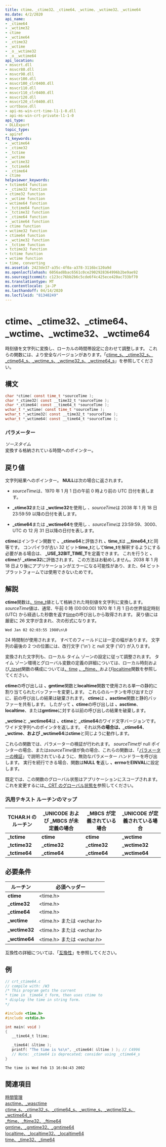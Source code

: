```yaml
---
title: ctime、_ctime32、_ctime64、_wctime、_wctime32、_wctime64
ms.date: 4/2/2020
api_name:
- _ctime64
- _wctime32
- ctime
- _wctime64
- _ctime32
- _wctime
- _o__wctime32
- _o__wctime64
api_location:
- msvcrt.dll
- msvcr80.dll
- msvcr90.dll
- msvcr100.dll
- msvcr100_clr0400.dll
- msvcr110.dll
- msvcr110_clr0400.dll
- msvcr120.dll
- msvcr120_clr0400.dll
- ucrtbase.dll
- api-ms-win-crt-time-l1-1-0.dll
- api-ms-win-crt-private-l1-1-0
api_type:
- DLLExport
topic_type:
- apiref
f1_keywords:
- _wctime64
- _ctime32
- _tctime
- _wctime
- _wctime32
- _tctime64
- _ctime64
- ctime
helpviewer_keywords:
- tctime64 function
- _ctime32 function
- ctime32 function
- _wctime function
- wctime64 function
- _tctime64 function
- _tctime32 function
- _ctime64 function
- _wctime64 function
- ctime function
- wctime32 function
- ctime64 function
- _wctime32 function
- _tctime function
- tctime32 function
- tctime function
- wctime function
- time, converting
ms.assetid: 2423de37-a35c-4f0a-a378-3116bc120a9d
ms.openlocfilehash: 6056ad8bac6561c0ce2902928364996b2be9ae92
ms.sourcegitcommit: c123cc76bb2b6c5cde6f4c425ece420ac733bf70
ms.translationtype: MT
ms.contentlocale: ja-JP
ms.lasthandoff: 04/14/2020
ms.locfileid: "81348249"
---
```

# <a name="ctime-_ctime32-_ctime64-_wctime-_wctime32-_wctime64"></a>ctime、_ctime32、_ctime64、_wctime、_wctime32、_wctime64

時刻値を文字列に変換し、ローカルの時間帯設定に合わせて調整します。 これらの関数には、より安全なバージョンがあります。「[ctime_s、_ctime32_s、_ctime64_s、_wctime_s、_wctime32_s、_wctime64_s](ctime-s-ctime32-s-ctime64-s-wctime-s-wctime32-s-wctime64-s.md)」を参照してください。

## <a name="syntax"></a>構文

```C
char *ctime( const time_t *sourceTime );
char *_ctime32( const __time32_t *sourceTime );
char *_ctime64( const __time64_t *sourceTime );
wchar_t *_wctime( const time_t *sourceTime );
wchar_t *_wctime32( const __time32_t *sourceTime );
wchar_t *_wctime64( const __time64_t *sourceTime );
```

### <a name="parameters"></a>パラメーター

*ソースタイム*<br/>
変換する格納されている時間へのポインター。

## <a name="return-value"></a>戻り値

文字列結果へのポインター。 **NULL**は次の場合に返されます。

- *sourceTime*は、1970 年 1 月 1 日の午前 0 時より前の UTC 日付を表します。

- **_ctime32**または **_wctime32**を使用し *、sourceTime*は 2038 年 1 月 18 日 23:59:59 以降の日付を表します。

- **_ctime64**または **_wctime64**を使用し *、sourceTime*は 23:59:59、3000、UTC の 12 月 31 日以降の日付を表します。

**ctime**はインライン関数で **、_ctime64**と評価され **、time_t**は **__time64_t**と同等です。 コンパイラが古い 32 ビット**time_t**として**time_t**を解釈するようにする必要がある場合は、 **_USE_32BIT_TIME_T**を定義できます。 これを行うと **、ctime**が **_ctime32**に評価されます。 この方法はお勧めしません。2038 年 1 月 18 日より後にアプリケーションがエラーになる可能性があり、また、64 ビット プラットフォームでは使用できないためです。

## <a name="remarks"></a>解説

**ctime**関数は[、time_t](../../c-runtime-library/standard-types.md)値として格納された時刻値を文字列に変換します。 *sourceTime*値は、通常、午前 0 時 (00:00:00) 1970 年 1 月 1 日の世界協定時刻 (UTC) から経過した秒数を返す[time](time-time32-time64.md)の呼び出しから取得されます。 戻り値には厳密に 26 文字が含まれ、次の形式になります。

```Output
Wed Jan 02 02:03:55 1980\n\0
```

24 時間制が使用されます。 すべてのフィールドには一定の幅があります。 文字列の最後の 2 つの位置には、改行文字 ('\n') と null 文字 ('\0') が入ります。

変換された文字列も、ローカル タイム ゾーンの設定に従って調整されます。 タイム ゾーン環境とグローバル変数の定義の詳細については、ローカル時刻および[_tzset](tzset.md)関数の構成については[、time](time-time32-time64.md) [、_ftime、](ftime-ftime32-ftime64.md)および[localtime](localtime-localtime32-localtime64.md)関数を参照してください。

**ctime**の呼び出しは **、gmtime**関数と**localtime**関数で使用される単一の静的に割り当てられたバッファーを変更します。 これらのルーチンを呼び出すたびに、前の呼び出しの結果は破棄されます。 **ctime**は **、asctime**関数と静的バッファーを共有します。 したがって **、ctime**の呼び出しは **、asctime**、 **localtime**、または**gmtime**に対する以前の呼び出しの結果を破棄します。

**_wctime**と **_wctime64**は **、ctime**と **_ctime64**のワイド文字バージョンです。ワイド文字列へのポインタを返します。 それ以外**の場合は、_ctime64**、 **_wctime**、**および _wctime64**は**ctime**と同じように動作します。

これらの関数では、パラメーターの検証が行われます。 *sourceTime*が null ポインターの場合、または*sourceTime*値が負の場合、これらの関数は、「[パラメーターの検証](../../c-runtime-library/parameter-validation.md)」で説明されているように、無効なパラメーター ハンドラーを呼び出します。 実行を続行できる場合、関数は**NULL を**返し **、errno**を**EINVAL**に設定します。

既定では、この関数のグローバル状態はアプリケーションにスコープされます。 これを変更するには[、CRT のグローバル状態を](../global-state.md)参照してください。

### <a name="generic-text-routine-mappings"></a>汎用テキスト ルーチンのマップ

|TCHAR.H のルーチン|_UNICODE および _MBCS が未定義の場合|_MBCS が定義されている場合|_UNICODE が定義されている場合|
|---------------------|------------------------------------|--------------------|-----------------------|
|**_tctime**|**ctime**|**ctime**|**_wctime**|
|**_tctime32**|**_ctime32**|**_ctime32**|**_wctime32**|
|**_tctime64**|**_ctime64**|**_ctime64**|**_wctime64**|

## <a name="requirements"></a>必要条件

|ルーチン|必須ヘッダー|
|-------------|---------------------|
|**ctime**|\<time.h>|
|**_ctime32**|\<time.h>|
|**_ctime64**|\<time.h>|
|**_wctime**|\<time.h> または \<wchar.h>|
|**_wctime32**|\<time.h> または \<wchar.h>|
|**_wctime64**|\<time.h> または \<wchar.h>|

互換性の詳細については、「[互換性](../../c-runtime-library/compatibility.md)」を参照してください。

## <a name="example"></a>例

```C
// crt_ctime64.c
// compile with: /W3
/* This program gets the current
* time in _time64_t form, then uses ctime to
* display the time in string form.
*/

#include <time.h>
#include <stdio.h>

int main( void )
{
   __time64_t ltime;

   _time64( &ltime );
   printf( "The time is %s\n", _ctime64( &ltime ) ); // C4996
   // Note: _ctime64 is deprecated; consider using _ctime64_s
}
```

```Output
The time is Wed Feb 13 16:04:43 2002
```

## <a name="see-also"></a>関連項目

[時間管理](../../c-runtime-library/time-management.md)<br/>
[asctime、_wasctime](asctime-wasctime.md)<br/>
[ctime_s、_ctime32_s、_ctime64_s、_wctime_s、_wctime32_s、_wctime64_s](ctime-s-ctime32-s-ctime64-s-wctime-s-wctime32-s-wctime64-s.md)<br/>
[_ftime、_ftime32、_ftime64](ftime-ftime32-ftime64.md)<br/>
[gmtime、_gmtime32、_gmtime64](gmtime-gmtime32-gmtime64.md)<br/>
[localtime、_localtime32、_localtime64](localtime-localtime32-localtime64.md)<br/>
[time、_time32、_time64](time-time32-time64.md)<br/>
